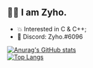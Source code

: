 ## 🕵️‍♂️ I am Zyho.

- 💥 Interested in C & C++;
- 💯 Discord: Zyho.#6096

[![Anurag's GitHub stats](https://github-readme-stats.vercel.app/api?username=Zyho)](https://github.com/anuraghazra/github-readme-stats)
<br>
[![Top Langs](https://github-readme-stats.vercel.app/api/top-langs/?username=Zyho&layout=compact)](https://github.com/anuraghazra/github-readme-stats)
